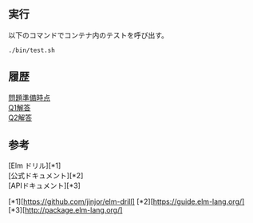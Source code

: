
## 実行

以下のコマンドでコンテナ内のテストを呼び出す。

```
./bin/test.sh
```


## 履歴

[問題準備時点](https://github.com/hibohiboo/develop/blob/496ec091e1b14d41c29492ec9e95cb8227fbccf2/tutorial/lesson/elm/elm-drill/)  
[Q1解答](https://github.com/hibohiboo/develop/blob/c7aa61142463f7cdc037c728e325516f229dbb16/tutorial/lesson/elm/elm-drill/)  
[Q2解答](https://github.com/hibohiboo/develop/blob/3ab6092b3f3d1de0a7c6a43b2dacf15c9bb24bd7/tutorial/lesson/elm/elm-drill/)  



## 参考

[Elm ドリル][*1]  
[公式ドキュメント][*2]  
[APIドキュメント][*3]  

[*1][https://github.com/jinjor/elm-drill]
[*2][https://guide.elm-lang.org/]
[*3][http://package.elm-lang.org/]

